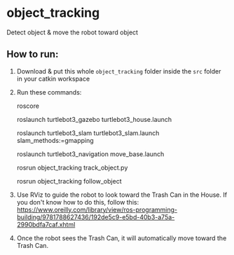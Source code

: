 # object_tracking
Detect object &amp; move the robot toward object

## How to run:

1. Download & put this whole `object_tracking` folder inside the `src` folder in your catkin workspace

2. Run these commands:

    roscore
    
    roslaunch turtlebot3_gazebo turtlebot3_house.launch
    
    roslaunch turtlebot3_slam turtlebot3_slam.launch slam_methods:=gmapping
    
    roslaunch turtlebot3_navigation move_base.launch
    
    rosrun object_tracking track_object.py
    
    rosrun object_tracking follow_object
    
3. Use RViz to guide the robot to look toward the Trash Can in the House. If you don't know how to do this, follow this: https://www.oreilly.com/library/view/ros-programming-building/9781788627436/192de5c9-e5bd-40b3-a75a-2990bdfa7caf.xhtml

4. Once the robot sees the Trash Can, it will automatically move toward the Trash Can.
    

